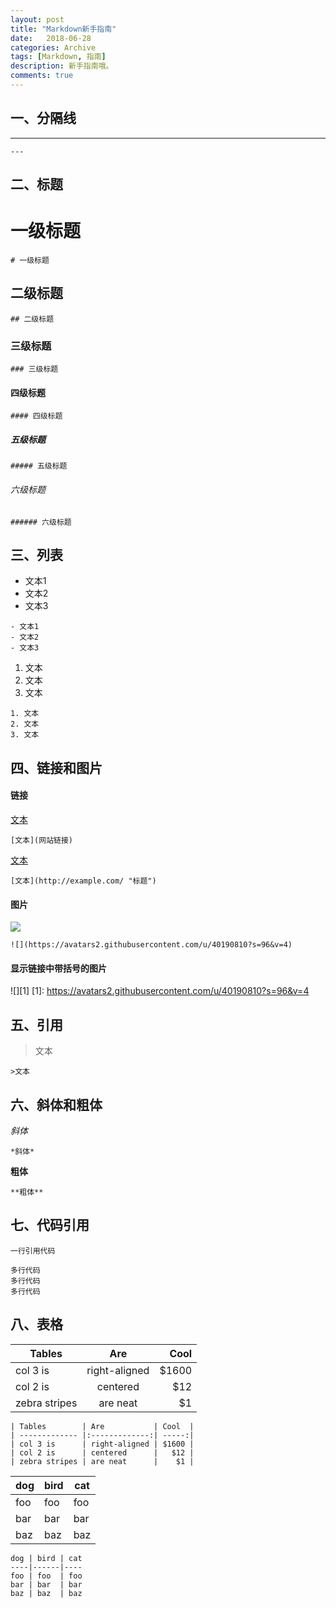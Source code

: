 ```yaml
---
layout: post
title: "Markdown新手指南"
date:   2018-06-28
categories: Archive
tags: [Markdown, 指南]
description: 新手指南哦。
comments: true
---
```


## 一、分隔线


---
`---`


## 二、标题


# 一级标题
`# 一级标题`
## 二级标题
`## 二级标题`
### 三级标题
`### 三级标题`
#### 四级标题
`#### 四级标题`
##### 五级标题
`##### 五级标题`
###### 六级标题
`###### 六级标题`


## 三、列表


- 文本1
- 文本2
- 文本3
```
- 文本1
- 文本2
- 文本3
```
1. 文本
2. 文本
3. 文本
```
1. 文本
2. 文本
3. 文本
```


## 四、链接和图片


#### 链接
[文本](网站链接)

`[文本](网站链接)`

[文本](http://example.com/ "标题")

`[文本](http://example.com/ "标题")`

#### 图片
![](https://avatars2.githubusercontent.com/u/40190810?s=96&v=4)

`![](https://avatars2.githubusercontent.com/u/40190810?s=96&v=4)`

#### 显示链接中带括号的图片
![][1]
[1]: https://avatars2.githubusercontent.com/u/40190810?s=96&v=4


## 五、引用


>文本

`>文本`


## 六、斜体和粗体


*斜体*

`*斜体*`

**粗体**

`**粗体**`


## 七、代码引用


`一行引用代码`

```
多行代码
多行代码
多行代码
```

## 八、表格


| Tables        | Are           | Cool  |
| ------------- |:-------------:| -----:|
| col 3 is      | right-aligned | $1600 |
| col 2 is      | centered      |   $12 |
| zebra stripes | are neat      |    $1 |
   
```
| Tables        | Are           | Cool  |
| ------------- |:-------------:| -----:|
| col 3 is      | right-aligned | $1600 |
| col 2 is      | centered      |   $12 |
| zebra stripes | are neat      |    $1 |
```

dog | bird | cat
----|------|----
foo | foo  | foo
bar | bar  | bar
baz | baz  | baz

```
dog | bird | cat
----|------|----
foo | foo  | foo
bar | bar  | bar
baz | baz  | baz
```
